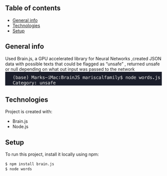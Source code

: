 ## Table of contents
* [General info](#general-info)
* [Technologies](#technologies)
* [Setup](#setup)

## General info
Used Brain.js, a GPU accelerated library for Neural Networks ,created JSON data with possible texts that could be flagged as “unsafe” , returned unsafe or null depending on what out input was passed to the network ![](consolelog.png)
	
## Technologies
Project is created with:
* Brain.js
* Node.js
	
## Setup
To run this project, install it locally using npm:

```
$ npm install brain.js
$ node words
```



